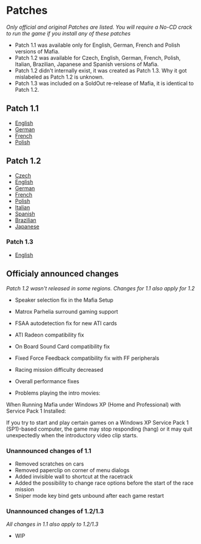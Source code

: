 # Patches
_Only official and original Patches are listed. You will require a No-CD crack to run the game if you install any of these patches_
- Patch 1.1 was available only for English, German, French and Polish versions of Mafia.
- Patch 1.2 was available for Czech, English, German, French, Polish, Italian, Brazilian, Japanese and Spanish versions of Mafia.
- Patch 1.2 didn't internally exist, it was created as Patch 1.3. Why it got mislabeled as Patch 1.2 is unknown.
- Patch 1.3 was included on a SoldOut re-release of Mafia, it is identical to Patch 1.2.

## Patch 1.1
- [English](https://github.com/user-attachments/files/16235055/mafia_patch_1-1_eng.zip)
- [German](https://github.com/user-attachments/files/16235072/mafia_patch_1-1_ger.zip)
- [French](https://github.com/user-attachments/files/16235061/mafia_patch_1-1_fre.zip)
- [Polish](https://github.com/user-attachments/files/16235151/mafia_patch_1.1_pol.zip)


## Patch 1.2
- [Czech](https://github.com/user-attachments/files/16235218/mafia_patch_1.2_cze.zip)
- [English](https://github.com/user-attachments/files/16235226/mafia_patch_1.2_eng.zip)
- [German](https://github.com/user-attachments/files/16235245/mafia_patch_1.2_ger.zip)
- [French](https://github.com/user-attachments/files/16235234/mafia_patch_1.2_fre.zip)
- [Polish](https://github.com/user-attachments/files/16235258/mafia_patch_1.2_pol.zip)
- [Italian](https://github.com/user-attachments/files/16235250/mafia_patch_1.2_ita.zip)
- [Spanish](https://github.com/user-attachments/files/16235261/mafia_patch_1.2_spa.zip)
- [Brazilian](https://github.com/user-attachments/files/16235211/mafia_patch_1.2_bra.zip)
- [Japanese](https://github.com/user-attachments/files/16235253/mafia_patch_1.2_jap.zip)

### Patch 1.3
- [English](https://github.com/user-attachments/files/16235345/mafia_patch_1.3_eng.zip)

## Officialy announced changes
_Patch 1.2 wasn't released in some regions. Changes for 1.1 also apply for 1.2_
- Speaker selection fix in the Mafia Setup
- Matrox Parhelia surround gaming support
- FSAA autodetection fix for new ATI cards
- ATI Radeon compatibility fix
- On Board Sound Card compatibility fix
- Fixed Force Feedback compatibility fix with FF peripherals
- Racing mission difficulty decreased
- Overall performance fixes

- Problems playing the intro movies:

When Running Mafia under Windows XP
(Home and Professional) with Service Pack 1 Installed: 

If you try to start and play certain games on a Windows XP
Service Pack 1 (SP1)-based computer, the game may stop
responding (hang) or it may quit unexpectedly when the
introductory video clip starts.

### Unannounced changes of 1.1
- Removed scratches on cars
- Removed paperclip on corner of menu dialogs
- Added invisible wall to shortcut at the racetrack
- Added the possibility to change race options before the start of the race mission
- Sniper mode key bind gets unbound after each game restart

### Unannounced changes of 1.2/1.3
_All changes in 1.1 also apply to 1.2/1.3_
- WIP
